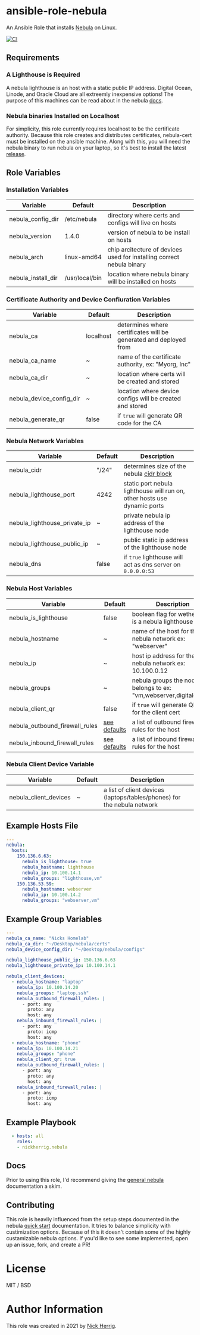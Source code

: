 # ansible-role-nebula

An Ansible Role that installs [Nebula](https://www.defined.net/nebula/)
on Linux.

[![CI](https://github.com/NickHerrig/ansible-role-nebula/actions/workflows/ci.yml/badge.svg)](https://github.com/NickHerrig/ansible-role-nebula/actions/workflows/ci.yml)

## Requirements

### A Lighthouse is Required
A nebula lighthouse is an host with a static public IP address.
Digital Ocean, Linode, and Oracle Cloud are all extreemly inexpensive options!
The purpose of this machines can be read about in the nebula
[docs](https://www.defined.net/nebula/introduction/#components-of-a-nebula-network).

### Nebula binaries Installed on Localhost
For simplicity, this role currently requires localhost to be the certificate authority.
Because this role creates and distributes certificates, nebula-cert must
be installed on the ansible machine. Along with this, you will need the nebula binary
to run nebula on your laptop, so it's best to install the latest
[release](https://github.com/slackhq/nebula/releases/tag/v1.3.0).

## Role Variables

### Installation Variables

| Variable | Default | Description |
| -------- | --------| ----------- |
| nebula_config_dir | /etc/nebula | directory where certs and configs will live on hosts |
| nebula_version | 1.4.0 | version of nebula to be install on hosts |
| nebula_arch | linux-amd64 | chip arcitecture of devices used for installing correct nebula binary |
| nebula_install_dir | /usr/local/bin | location where nebula binary will be installed on hosts |

### Certificate Authority and Device Confiuration Variables

| Variable | Default | Description |
| -------- | --------| ----------- |
| nebula_ca | localhost | determines where certificates will be generated and deployed from |
| nebula_ca_name | ~ | name of the certificate authority, ex: "Myorg, Inc" |
| nebula_ca_dir | ~ | location where certs will be created and stored |
| nebula_device_config_dir | ~ | location where device configs will be created and stored |
| nebula_generate_qr | false | if `true` will generate QR code for the CA |

### Nebula Network Variables
| Variable | Default | Description |
| -------- | --------| ----------- |
| nebula_cidr | "/24" | determines size of the nebula [cidr block](https://en.wikipedia.org/wiki/Classless_Inter-Domain_Routing#IPv4_CIDR_blocks) |
| nebula_lighthouse_port | 4242 | static port nebula lighthouse will run on, other hosts use dynamic ports |
| nebula_lighthouse_private_ip | ~ | private nebula ip address of the lighthouse node |
| nebula_lighthouse_public_ip | ~ | public static ip address of the lighthouse node |
| nebula_dns | false | if `true` lighthouse will act as dns server on `0.0.0.0:53` |

### Nebula Host Variables
| Variable | Default | Description |
| -------- | --------| ----------- |
| nebula_is_lighthouse | false | boolean flag for wether host is a nebula lighthouse node |
| nebula_hostname | ~ | name of the host for the nebula network ex: "webserver" |
| nebula_ip | ~ | host ip address for the nebula network ex: 10.100.0.12 |
| nebula_groups | ~ | nebula groups the node belongs to ex: "vm,webserver,digitalocean" |
| nebula_client_qr | false | if `true` will generate QR code for the client cert |
| nebula_outbound_firewall_rules | [see defaults](/defaults/main.yml#L25) | a list of outbound firewall rules for the host |
| nebula_inbound_firewall_rules  | [see defaults](/defaults/main.yml#L29) | a list of inbound firewall rules for the host |

### Nebula Client Device Variable
| Variable | Default | Description |
| -------- | --------| ----------- |
| nebula_client_devices | ~ | a list of client devices (laptops/tables/phones) for the nebula network |


## Example Hosts File

```yaml
---
nebula:
  hosts:
    150.136.6.63:
      nebula_is_lighthouse: true
      nebula_hostname: lighthouse
      nebula_ip: 10.100.14.1
      nebula_groups: "lighthouse,vm"
    150.136.53.59:
      nebula_hostname: webserver
      nebula_ip: 10.100.14.2
      nebula_groups: "webserver,vm"
```

## Example Group Variables

```yaml
---
nebula_ca_name: "Nicks Homelab"
nebula_ca_dir: "~/Desktop/nebula/certs"
nebula_device_config_dir: "~/Desktop/nebula/configs"

nebula_lighthouse_public_ip: 150.136.6.63
nebula_lighthouse_private_ip: 10.100.14.1

nebula_client_devices:
  - nebula_hostname: "laptop"
    nebula_ip: 10.100.14.20
    nebula_groups: "laptop,ssh"
    nebula_outbound_firewall_rules: |
      - port: any
        proto: any
        host: any
    nebula_inbound_firewall_rules: |
      - port: any
        proto: icmp
        host: any
  - nebula_hostname: "phone"
    nebula_ip: 10.100.14.21
    nebula_groups: "phone"
    nebula_client_qr: true
    nebula_outbound_firewall_rules: |
      - port: any
        proto: any
        host: any
    nebula_inbound_firewall_rules: |
      - port: any
        proto: icmp
        host: any
```

## Example Playbook

```yaml
  - hosts: all
    roles:
    - nickherrig.nebula
```

## Docs
Prior to using this role, I'd recommend giving the
[general nebula](https://www.defined.net/nebula/introduction/)
documentation a skim.

## Contributing
This role is heavily influenced from the setup steps documented
in the nebula [quick start](https://www.defined.net/nebula/quick-start/)
documentation. It tries to balance simplicity with custimization options.
Because of this it doesn't contain some of the highly custamizable nebula
options. If you'd like to see some implemented, open up an issue, fork, and create a PR!

# License

MIT / BSD

# Author Information

This role was created in 2021 by [Nick Herrig](nickherrig.com).
